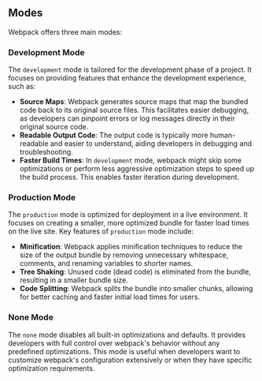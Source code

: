 
## Modes

Webpack offers three main modes:

### Development Mode

The `development` mode is tailored for the development phase of a project. It focuses on providing features that enhance the development experience, such as:

- **Source Maps**: Webpack generates source maps that map the bundled code back to its original source files. This facilitates easier debugging, as developers can pinpoint errors or log messages directly in their original source code.
- **Readable Output Code**: The output code is typically more human-readable and easier to understand, aiding developers in debugging and troubleshooting.
- **Faster Build Times**: In `development` mode, webpack might skip some optimizations or perform less aggressive optimization steps to speed up the build process. This enables faster iteration during development.

### Production Mode

The `production` mode is optimized for deployment in a live environment. It focuses on creating a smaller, more optimized bundle for faster load times on the live site. Key features of `production` mode include:

- **Minification**: Webpack applies minification techniques to reduce the size of the output bundle by removing unnecessary whitespace, comments, and renaming variables to shorter names.
- **Tree Shaking**: Unused code (dead code) is eliminated from the bundle, resulting in a smaller bundle size.
- **Code Splitting**: Webpack splits the bundle into smaller chunks, allowing for better caching and faster initial load times for users.

### None Mode

The `none` mode disables all built-in optimizations and defaults. It provides developers with full control over webpack's behavior without any predefined optimizations. This mode is useful when developers want to customize webpack's configuration extensively or when they have specific optimization requirements.


